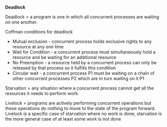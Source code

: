 **Deadlock**

Deadlock = a program is one in which all concurrent processes are waiting on one another.

Coffman conditions for deadlock
* Mutual exclusion - concurrent process holds exclusive rights to any resource at any one time
* Wait for Condition - a concurrent process must simultaneously hold a resource and be waiting for an additional resource
* No Preemption - a resource held by a concurrent process can only be released by that process so it fulfills this condition
* Circular wait - a concurrent process P1 must be waiting on a chain of other concurrent processes P2 which are in turn waiting on it P1

Starvation = any situation where a concurrent process cannot get all the resources it needs to perform work. 

Livelock = programs are actively performing concurrent operations but these operations do nothing to move to the state of the program forward. Livelock is a specific case of starvation where no work is done, starvation is the more general case of at least some work is not done
